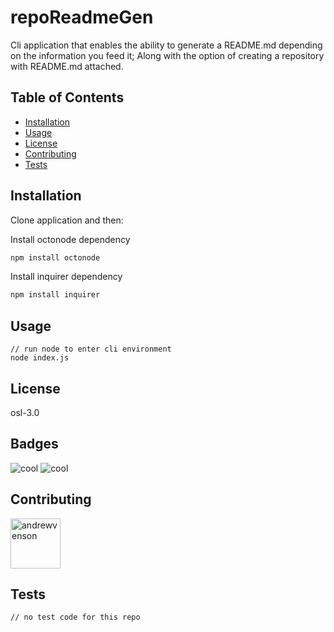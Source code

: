 # repoReadmeGen

Cli application that enables the ability to generate a README.md depending on the information you feed it; Along with the option of creating a repository with README.md attached.

## Table of Contents

- [Installation](#installation)
- [Usage](#usage)
- [License](#license)
- [Contributing](#contributing)
- [Tests](#tests)

## Installation

Clone application and then:

Install octonode dependency

```bash
npm install octonode
```

Install inquirer dependency

```bash
npm install inquirer
```

## Usage

```
// run node to enter cli environment
node index.js

```

## License

osl-3.0

## Badges

<img src="https://img.shields.io/badge/cool-codemonk9-green" alt="cool" />
<img src="https://img.shields.io/badge/cool-repoReadmeGen-blue" alt="cool" />

## Contributing

[//]: contributor-faces

<a href="https://github.com/andrewvenson"><img src="https://avatars0.githubusercontent.com/u/14009158?v=4" title="andrewvenson" width="80" height="80"></a>

## Tests

```
// no test code for this repo

```
